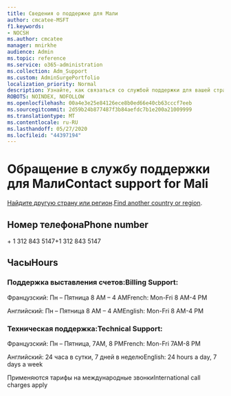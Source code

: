 ```yaml
---
title: Сведения о поддержке для Мали
author: cmcatee-MSFT
f1.keywords:
- NOCSH
ms.author: cmcatee
manager: mnirkhe
audience: Admin
ms.topic: reference
ms.service: o365-administration
ms.collection: Adm_Support
ms.custom: AdminSurgePortfolio
localization_priority: Normal
description: Узнайте, как связаться со службой поддержки для вашей страны или региона.
ROBOTS: NOINDEX, NOFOLLOW
ms.openlocfilehash: 00a4e3e25e84126ece8b0ed66e40cb63cccf7eeb
ms.sourcegitcommit: 2d59b24b877487f3b84aefdc7b1e200a21009999
ms.translationtype: MT
ms.contentlocale: ru-RU
ms.lasthandoff: 05/27/2020
ms.locfileid: "44397194"
---
```

# <a name="contact-support-for-mali"></a><span data-ttu-id="fd192-103">Обращение в службу поддержки для Мали</span><span class="sxs-lookup"><span data-stu-id="fd192-103">Contact support for Mali</span></span>

<span data-ttu-id="fd192-104">[Найдите другую страну или регион](../contact-support-for-business-products.md).</span><span class="sxs-lookup"><span data-stu-id="fd192-104">[Find another country or region](../contact-support-for-business-products.md).</span></span>

## <a name="phone-number"></a><span data-ttu-id="fd192-105">Номер телефона</span><span class="sxs-lookup"><span data-stu-id="fd192-105">Phone number</span></span>
<span data-ttu-id="fd192-106">+ 1 312 843 5147</span><span class="sxs-lookup"><span data-stu-id="fd192-106">+1 312 843 5147</span></span>

## <a name="hours"></a><span data-ttu-id="fd192-107">Часы</span><span class="sxs-lookup"><span data-stu-id="fd192-107">Hours</span></span>
### <a name="billing-support"></a><span data-ttu-id="fd192-108">Поддержка выставления счетов:</span><span class="sxs-lookup"><span data-stu-id="fd192-108">Billing Support:</span></span>

<span data-ttu-id="fd192-109">Французский: Пн – Пятница 8 AM – 4 AM</span><span class="sxs-lookup"><span data-stu-id="fd192-109">French: Mon-Fri 8 AM-4 PM</span></span>

<span data-ttu-id="fd192-110">Английский: Пн – Пятница 8 AM – 4 AM</span><span class="sxs-lookup"><span data-stu-id="fd192-110">English: Mon-Fri 8 AM-4 PM</span></span>

### <a name="technical-support"></a><span data-ttu-id="fd192-111">Техническая поддержка:</span><span class="sxs-lookup"><span data-stu-id="fd192-111">Technical Support:</span></span>

<span data-ttu-id="fd192-112">Французский: Пн – Пятница, 7AM, 8 PM</span><span class="sxs-lookup"><span data-stu-id="fd192-112">French: Mon-Fri 7AM-8 PM</span></span>

<span data-ttu-id="fd192-113">Английский: 24 часа в сутки, 7 дней в неделю</span><span class="sxs-lookup"><span data-stu-id="fd192-113">English: 24 hours a day, 7 days a week</span></span>

<span data-ttu-id="fd192-114">Применяются тарифы на международные звонки</span><span class="sxs-lookup"><span data-stu-id="fd192-114">International call charges apply</span></span>

